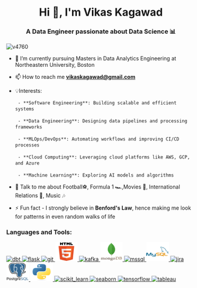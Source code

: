 <h1 align="center">Hi 👋, I'm Vikas Kagawad</h1>
<h3 align="center">A Data Engineer passionate about Data Science 📊</h3>

<p align="left"> <img src="https://komarev.com/ghpvc/?username=v4760&label=Profile%20views&color=0e75b6&style=flat" alt="v4760" /> </p>

- 🌱 I’m currently pursuing Masters in Data Analytics Engineering at Northeastern University, Boston

- 📫 How to reach me **vikaskagawad@gmail.com** 

- 💡Interests:
  
       - **Software Engineering**: Building scalable and efficient systems
  
       - **Data Engineering**: Designing data pipelines and processing frameworks
  
       - **MLOps/DevOps**: Automating workflows and improving CI/CD processes
  
       - **Cloud Computing**: Leveraging cloud platforms like AWS, GCP, and Azure
  
       - **Machine Learning**: Exploring AI models and algorithms

- 💬 Talk to me about Football⚽️, Formula 1 🏎️,Movies 🎥, International Relations 📰, Music 🎶

- ⚡ Fun fact - I strongly believe in **Benford's Law**, hence making me look for patterns in even random walks of life

<h3 align="left">Languages and Tools:</h3>
<p align="left"> <a href="https://www.getdbt.com/" target="_blank" rel="noreferrer"> <img title= 'dbt' src="https://logowik.com/content/uploads/images/dbt5596.jpg" alt="dbt" width="60" height="50"/> </a><a href="https://flask.palletsprojects.com/" target="_blank" rel="noreferrer"> <img src="https://logowik.com/content/uploads/images/flask3998.jpg" alt="flask" width="60" height="50"/> </a> <a href="https://git-scm.com/" target="_blank" rel="noreferrer"> <img src="https://www.vectorlogo.zone/logos/git-scm/git-scm-icon.svg" alt="git" width="60" height="50"/> </a> <a href="https://www.w3.org/html/" target="_blank" rel="noreferrer"> <img src="https://raw.githubusercontent.com/devicons/devicon/master/icons/html5/html5-original-wordmark.svg" alt="html5" width="60" height="50"/> </a> <a href="https://kafka.apache.org/" target="_blank" rel="noreferrer"> <img src="https://www.vectorlogo.zone/logos/apache_kafka/apache_kafka-icon.svg" alt="kafka" width="60" height="50"/> </a> <a href="https://www.mongodb.com/" target="_blank" rel="noreferrer"> <img src="https://raw.githubusercontent.com/devicons/devicon/master/icons/mongodb/mongodb-original-wordmark.svg" alt="mongodb" width="60" height="50"/> </a> <a href="https://www.microsoft.com/en-us/sql-server" target="_blank" rel="noreferrer"> <img src="https://www.svgrepo.com/show/303229/microsoft-sql-server-logo.svg" alt="mssql" width="60" height="50"/> </a> <a href="https://www.mysql.com/" target="_blank" rel="noreferrer"> <img src="https://raw.githubusercontent.com/devicons/devicon/master/icons/mysql/mysql-original-wordmark.svg" alt="mysql" width="60" height="50"/> </a> <a href="https://www.atlassian.com/software/jira" target="_blank" rel="noreferrer"> <img src="https://raw.githubusercontent.com/Thomas-George-T/Thomas-George-T/master/assets/jira.svg" alt="jira" width="60" height="50"/> </a> <a href="https://www.postgresql.org" target="_blank" rel="noreferrer"> <img src="https://raw.githubusercontent.com/devicons/devicon/master/icons/postgresql/postgresql-original-wordmark.svg" alt="postgresql" width="60" height="50"/> </a> <a href="https://www.python.org" target="_blank" rel="noreferrer"> <img src="https://raw.githubusercontent.com/devicons/devicon/master/icons/python/python-original.svg" alt="python" width="60" height="50"/> </a> <a href="https://scikit-learn.org/" target="_blank" rel="noreferrer"> <img src="https://upload.wikimedia.org/wikipedia/commons/0/05/Scikit_learn_logo_small.svg" alt="scikit_learn" width="60" height="50"/> </a> <a href="https://seaborn.pydata.org/" target="_blank" rel="noreferrer"> <img src="https://seaborn.pydata.org/_images/logo-mark-lightbg.svg" alt="seaborn" width="60" height="50"/> </a> <a href="https://www.tensorflow.org" target="_blank" rel="noreferrer"> <img src="https://www.vectorlogo.zone/logos/tensorflow/tensorflow-icon.svg" alt="tensorflow" width="60" height="50"/> </a><a href="https://www.tableau.com" target="_blank" rel="noreferrer"> <img src="https://raw.githubusercontent.com/Thomas-George-T/Thomas-George-T/master/assets/tableau.svg" alt="tableau" width="110" height="50"/> </a> </p>
